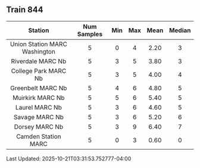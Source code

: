## Train 844

| Station | Num Samples | Min | Max | Mean | Median |
| :-----: | :---------: | :-: | :-: | :--: | :----: |
| Union Station MARC Washington | 5 | 0 | 4 | 2.20 | 3 |
| Riverdale MARC Nb | 5 | 3 | 5 | 3.80 | 3 |
| College Park MARC Nb | 5 | 3 | 5 | 4.00 | 4 |
| Greenbelt MARC Nb | 5 | 4 | 6 | 4.80 | 5 |
| Muirkirk MARC Nb | 5 | 5 | 6 | 5.40 | 5 |
| Laurel MARC Nb | 5 | 3 | 6 | 4.60 | 5 |
| Savage MARC Nb | 5 | 3 | 6 | 5.20 | 6 |
| Dorsey MARC Nb | 5 | 3 | 9 | 6.40 | 7 |
| Camden Station MARC | 5 | 0 | 3 | 0.60 | 0 |


Last Updated: 2025-10-21T03:31:53.752777-04:00